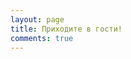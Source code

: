 ```yaml
---
layout: page
title: Приходите в гости!
comments: true
---
```


<script type="text/javascript" defer="defer" charset="UTF-8" data-timepad-customized="21997" data-timepad-apidomain="timepad.ru" data-timepad-widget-v2="event_list3" src="https://timepad.ru/js/tpwf/loader/min/loader.js"></script>